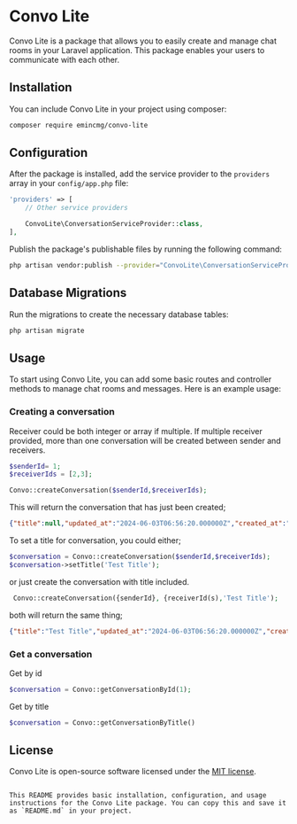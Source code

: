 
# Convo Lite

Convo Lite is a package that allows you to easily create and manage chat rooms in your Laravel application. This package enables your users to communicate with each other.

## Installation

You can include Convo Lite in your project using composer:

```bash
composer require emincmg/convo-lite
```

## Configuration

After the package is installed, add the service provider to the `providers` array in your `config/app.php` file:

```php
'providers' => [
    // Other service providers

    ConvoLite\ConversationServiceProvider::class,
],
```

Publish the package's publishable files by running the following command:

```bash
php artisan vendor:publish --provider="ConvoLite\ConversationServiceProvider"
```

## Database Migrations

Run the migrations to create the necessary database tables:

```bash
php artisan migrate
```

## Usage

To start using Convo Lite, you can add some basic routes and controller methods to manage chat rooms and messages. Here is an example usage:

### Creating a conversation

Receiver could be both integer or array if multiple. If multiple receiver provided, more than one conversation will be created between sender and receivers.

```php
$senderId= 1;
$receiverIds = [2,3];

Convo::createConversation($senderId,$receiverIds);
```
This will return the conversation that has just been created; 

```json
{"title":null,"updated_at":"2024-06-03T06:56:20.000000Z","created_at":"2024-06-03T06:56:20.000000Z","id":15}
```
To set a title for conversation, you could either;

```php
$conversation = Convo::createConversation($senderId,$receiverIds);
$conversation->setTitle('Test Title');
```
or just create the conversation with title included.

```php
 Convo::createConversation({senderId}, {receiverId(s),'Test Title');
```
 
both will return the same thing;

```json
{"title":"Test Title","updated_at":"2024-06-03T06:56:20.000000Z","created_at":"2024-06-03T06:56:20.000000Z","id":15}
```

### Get a conversation

Get by id
```php
$conversation = Convo::getConversationById(1);
```
Get by title
```php
$conversation = Convo::getConversationByTitle()
```
## License

Convo Lite is open-source software licensed under the [MIT license](LICENSE.md).
```

This README provides basic installation, configuration, and usage instructions for the Convo Lite package. You can copy this and save it as `README.md` in your project.
